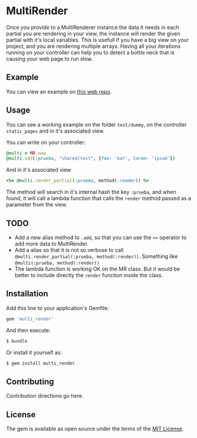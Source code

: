 # MultiRender
Once you provide to a MultiRenderer instance the data it needs in each partial you are rendering in your view, the instance will render the given partial with it's local variables. This is usefull if you have a big view on your project, and you are rendering multiple arrays. Having all your iterations running on your controller can help you to detect a bottle neck that is causing your web page to run slow.

## Example
You can view an example on [this web repo](https://github.com/KarlHeitmann/multi_render_rails_test).

## Usage

You can see a working example on the folder `test/dummy`, on the controller `static_pages` and in it's associated view.

You can write on your controller:

```ruby
@multi = MR.new
@multi.add(:prueba, "shared/test", {foo: 'bar', lorem: 'ipsum'})
```

And in it's associated view

```ruby
<%= @multi.render_partial(:prueba, method(:render)) %>
```

The method will search in it's internal hash the key `:prueba`, and when found, it will call a lambda function that calls the `render` method passed as a parameter from the view.

## TODO

- Add a new alias method to `.add`, so that you can use the `<<` operator to add more data to MultiRender.
- Add a alias so that it is not so verbose to call `@multi.render_partial(:prueba, method(:render))`. Something like `@multi(:prueba, method(:render))`
- The lambda function is working OK on the MR class. But it would be better to include directly the `render` function inside the class.


## Installation
Add this line to your application's Gemfile:

```ruby
gem 'multi_render'
```

And then execute:
```bash
$ bundle
```

Or install it yourself as:
```bash
$ gem install multi_render
```

## Contributing
Contribution directions go here.

## License
The gem is available as open source under the terms of the [MIT License](https://opensource.org/licenses/MIT).
